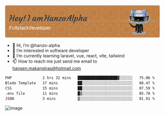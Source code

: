 ![Header](./github-header-image.png)

- 👋 Hi, I’m @hanzo-alpha
- 👀 I’m interested in software developer
- 🌱 I’m currently learning laravel, vue, react, vite, tailwind
- 📫 How to reach me just send me email to hansen.makangiras@hotmail.com 

<!---
hanzo-alpha/hanzo-alpha is a ✨ special ✨ repository because its `README.md` (this file) appears on your GitHub profile.
You can click the Preview link to take a look at your changes.
--->

<!--START_SECTION:waka-->

```txt
PHP              2 hrs 32 mins   ██████████████████▓░░░░░░   75.06 %
Blade Template   17 mins         ██░░░░░░░░░░░░░░░░░░░░░░░   08.47 %
CSS              15 mins         ██░░░░░░░░░░░░░░░░░░░░░░░   07.59 %
.env file        11 mins         █▒░░░░░░░░░░░░░░░░░░░░░░░   05.78 %
JSON             3 mins          ▒░░░░░░░░░░░░░░░░░░░░░░░░   01.91 %
```

<!--END_SECTION:waka-->

![image](https://github.com/hanzo-alpha/hanzo-alpha/assets/111342797/c4bd2977-6123-4017-8652-6e166259b484)

